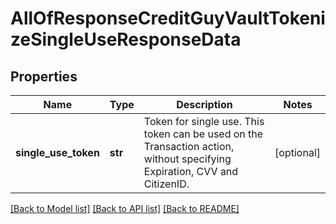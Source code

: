 # AllOfResponseCreditGuyVaultTokenizeSingleUseResponseData

## Properties
Name | Type | Description | Notes
------------ | ------------- | ------------- | -------------
**single_use_token** | **str** | Token for single use.   This token can be used on the Transaction action, without specifying Expiration, CVV and CitizenID. | [optional] 

[[Back to Model list]](../README.md#documentation-for-models) [[Back to API list]](../README.md#documentation-for-api-endpoints) [[Back to README]](../README.md)

